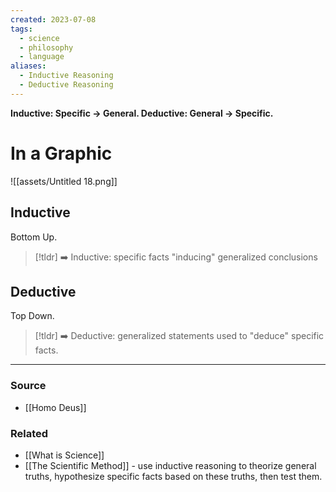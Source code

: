 ```yaml
---
created: 2023-07-08
tags:
  - science
  - philosophy
  - language
aliases:
  - Inductive Reasoning
  - Deductive Reasoning
---
```

**Inductive: Specific → General. Deductive: General → Specific.**

# In a Graphic

![[assets/Untitled 18.png]]

## Inductive

Bottom Up.

> [!tldr] ➡️ Inductive: specific facts "inducing" generalized conclusions

## Deductive

Top Down.

> [!tldr] ➡️ Deductive: generalized statements used to "deduce" specific facts.

****
### Source
- [[Homo Deus]]

### Related
- [[What is Science]]
- [[The Scientific Method]] - use inductive reasoning to theorize general truths, hypothesize specific facts based on these truths, then test them.
